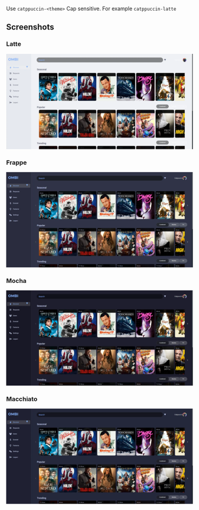 Use `catppuccin-<theme>` Cap sensitive. For example `catppuccin-latte`

## Screenshots

### Latte
![](/community-themes/screenshots/catppuccin-latte.png)

### Frappe
![](/community-themes/screenshots/catppuccin-frappe.png)

### Mocha
![](/community-themes/screenshots/catppuccin-mocha.png)

### Macchiato
![](/community-themes/screenshots/catppuccin-macchiato.png)

